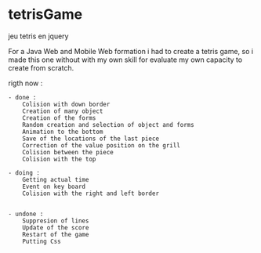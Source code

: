 # tetrisGame
jeu tetris en jquery

For a Java Web and Mobile Web formation i had to create a tetris game, so i made this one without with my own skill for evaluate my own capacity to create from scratch.

rigth now : 
    
    - done :
        Colision with down border
        Creation of many object
        Creation of the forms
        Random creation and selection of object and forms
        Animation to the bottom
        Save of the locations of the last piece
        Correction of the value position on the grill
        Colision between the piece
        Colision with the top
        
    - doing :
        Getting actual time
        Event on key board
        Colision with the right and left border
              
              
    - undone : 
        Suppresion of lines
        Update of the score
        Restart of the game
        Putting Css
        
